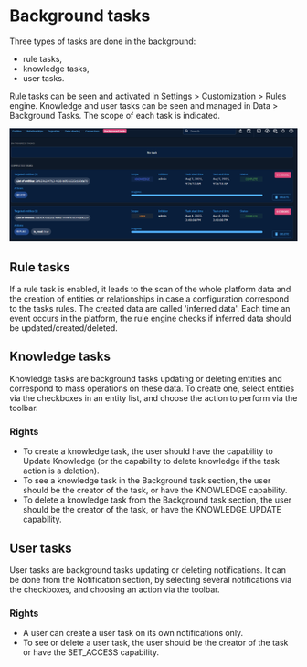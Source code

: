# Background tasks

Three types of tasks are done in the background:

- rule tasks,
- knowledge tasks,
- user tasks.

Rule tasks can be seen and activated in Settings > Customization > Rules engine.
Knowledge and user tasks can be seen and managed in Data > Background Tasks. The scope of each task is indicated.

![Background_tasks](assets/background-tasks.png)

## Rule tasks

If a rule task is enabled, it leads to the scan of the whole platform data and the creation of entities or relationships in case a configuration correspond to the tasks rules. The created data are called 'inferred data'. Each time an event occurs in the platform, the rule engine checks if inferred data should be updated/created/deleted.

## Knowledge tasks

Knowledge tasks are background tasks updating or deleting entities and correspond to mass operations on these data. To create one, select entities via the checkboxes in an entity list, and choose the action to perform via the toolbar.

### Rights

- To create a knowledge task, the user should have the capability to Update Knowledge (or the capability to delete knowledge if the task action is a deletion).
- To see a knowledge task in the Background task section, the user should be the creator of the task, or have the KNOWLEDGE capability.
- To delete a knowledge task from the Background task section, the user should be the creator of the task, or have the KNOWLEDGE_UPDATE capability.

## User tasks

User tasks are background tasks updating or deleting notifications. It can be done from the Notification section, by selecting several notifications via the checkboxes, and choosing an action via the toolbar.

### Rights

- A user can create a user task on its own notifications only.
- To see or delete a user task, the user should be the creator of the task or have the SET_ACCESS capability.